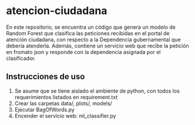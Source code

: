 # atencion-ciudadana

En este repositorio, se encuentra un código que genera un modelo de Random Forest que clasifica las peticiones recibidas en el portal de atención ciudadana, con respecto a la Dependencia gubernamental que debería atenderla.
Además, contiene un servicio web que recibe la petición en fromato json y responde con la dependencia asignada por el clasificador.

## Instrucciones de uso
1. Se asume que se tiene aislado el ambiente de python, con todos los requerimientos listados en requirement.txt
2. Crear las carpetas data/, plots/, models/
3. Ejecutar BagOfWords.py
4. Encender el servicio web:  ml_classifier.py
